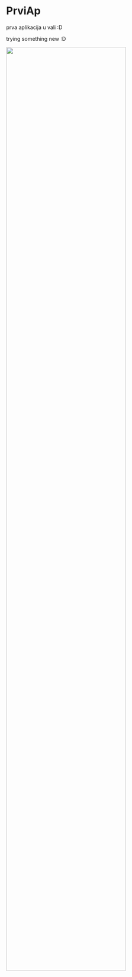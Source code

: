 # PrviAp
prva aplikacija u vali :D


trying something new :D


<img src="http://i.imgur.com/plhqucz.png"  width="80%">

